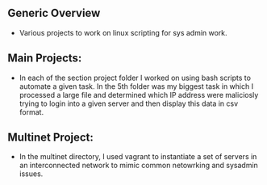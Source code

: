 ## Generic Overview
- Various projects to work on linux scripting for sys admin work.

## Main Projects:
- In each of the section project folder I worked on using bash scripts to automate a given task. In the 5th folder was my biggest task in which I processed a large file and determined which IP address were maliciosly trying to login into a given server and then display this data in csv format.

## Multinet Project:
- In the multinet directory, I used vagrant to instantiate a set of servers in an interconnected network to mimic common netowrking and sysadmin issues.
